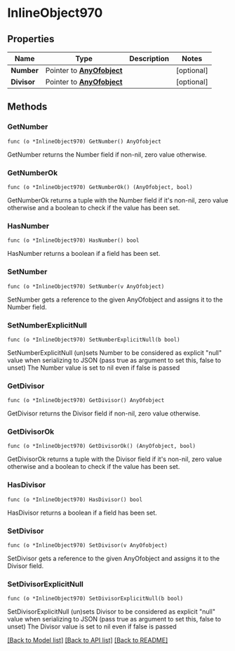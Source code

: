 # InlineObject970

## Properties

Name | Type | Description | Notes
------------ | ------------- | ------------- | -------------
**Number** | Pointer to [**AnyOfobject**](anyOf&lt;object&gt;.md) |  | [optional] 
**Divisor** | Pointer to [**AnyOfobject**](anyOf&lt;object&gt;.md) |  | [optional] 

## Methods

### GetNumber

`func (o *InlineObject970) GetNumber() AnyOfobject`

GetNumber returns the Number field if non-nil, zero value otherwise.

### GetNumberOk

`func (o *InlineObject970) GetNumberOk() (AnyOfobject, bool)`

GetNumberOk returns a tuple with the Number field if it's non-nil, zero value otherwise
and a boolean to check if the value has been set.

### HasNumber

`func (o *InlineObject970) HasNumber() bool`

HasNumber returns a boolean if a field has been set.

### SetNumber

`func (o *InlineObject970) SetNumber(v AnyOfobject)`

SetNumber gets a reference to the given AnyOfobject and assigns it to the Number field.

### SetNumberExplicitNull

`func (o *InlineObject970) SetNumberExplicitNull(b bool)`

SetNumberExplicitNull (un)sets Number to be considered as explicit "null" value
when serializing to JSON (pass true as argument to set this, false to unset)
The Number value is set to nil even if false is passed
### GetDivisor

`func (o *InlineObject970) GetDivisor() AnyOfobject`

GetDivisor returns the Divisor field if non-nil, zero value otherwise.

### GetDivisorOk

`func (o *InlineObject970) GetDivisorOk() (AnyOfobject, bool)`

GetDivisorOk returns a tuple with the Divisor field if it's non-nil, zero value otherwise
and a boolean to check if the value has been set.

### HasDivisor

`func (o *InlineObject970) HasDivisor() bool`

HasDivisor returns a boolean if a field has been set.

### SetDivisor

`func (o *InlineObject970) SetDivisor(v AnyOfobject)`

SetDivisor gets a reference to the given AnyOfobject and assigns it to the Divisor field.

### SetDivisorExplicitNull

`func (o *InlineObject970) SetDivisorExplicitNull(b bool)`

SetDivisorExplicitNull (un)sets Divisor to be considered as explicit "null" value
when serializing to JSON (pass true as argument to set this, false to unset)
The Divisor value is set to nil even if false is passed

[[Back to Model list]](../README.md#documentation-for-models) [[Back to API list]](../README.md#documentation-for-api-endpoints) [[Back to README]](../README.md)


